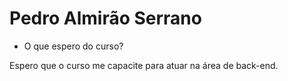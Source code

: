 # Pedro Almirão Serrano

- O que espero do curso?

Espero que o curso me capacite para atuar na área de back-end.
